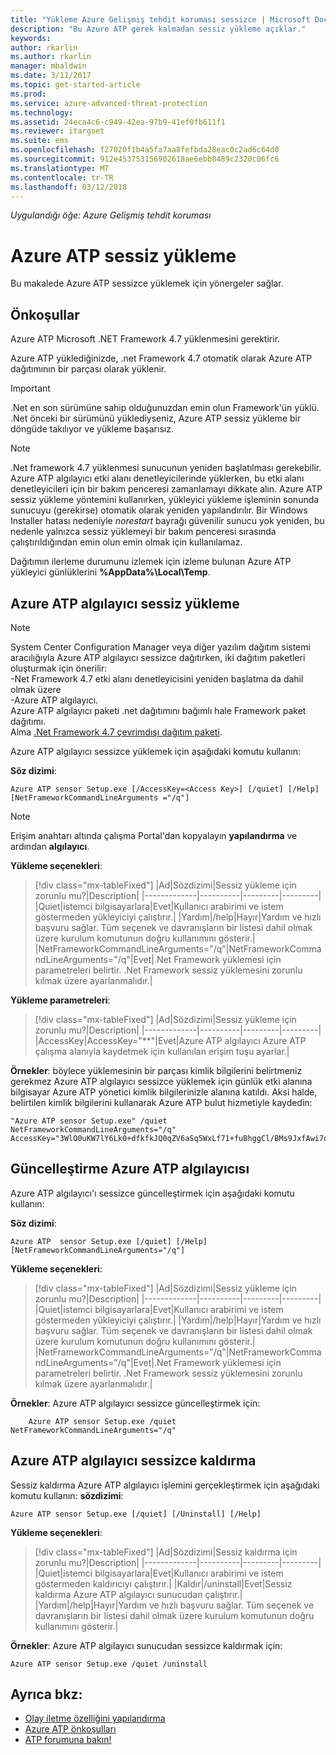 ```yaml
---
title: "Yükleme Azure Gelişmiş tehdit koruması sessizce | Microsoft Docs"
description: "Bu Azure ATP gerek kalmadan sessiz yükleme açıklar."
keywords: 
author: rkarlin
ms.author: rkarlin
manager: mbaldwin
ms.date: 3/11/2017
ms.topic: get-started-article
ms.prod: 
ms.service: azure-advanced-threat-protection
ms.technology: 
ms.assetid: 24eca4c6-c949-42ea-97b9-41ef0fb611f1
ms.reviewer: itargoet
ms.suite: ems
ms.openlocfilehash: f27020f1b4a5fa7aa8fefbda28eac0c2ad6c64d0
ms.sourcegitcommit: 912e453753156902618ae6ebb8489c2320c06fc6
ms.translationtype: MT
ms.contentlocale: tr-TR
ms.lasthandoff: 03/12/2018
---
```

*Uygulandığı öğe: Azure Gelişmiş tehdit koruması*


# <a name="azure-atp-silent-installation"></a>Azure ATP sessiz yükleme
Bu makalede Azure ATP sessizce yüklemek için yönergeler sağlar.

## <a name="prerequisites"></a>Önkoşullar

Azure ATP Microsoft .NET Framework 4.7 yüklenmesini gerektirir. 

Azure ATP yüklediğinizde, .net Framework 4.7 otomatik olarak Azure ATP dağıtımının bir parçası olarak yüklenir.

> [!IMPORTANT] 
> .Net en son sürümüne sahip olduğunuzdan emin olun Framework'ün yüklü. .Net önceki bir sürümünü yüklediyseniz, Azure ATP sessiz yükleme bir döngüde takılıyor ve yükleme başarısız. 

> [!NOTE] 
> .Net framework 4.7 yüklenmesi sunucunun yeniden başlatılması gerekebilir. Azure ATP algılayıcı etki alanı denetleyicilerinde yüklerken, bu etki alanı denetleyicileri için bir bakım penceresi zamanlamayı dikkate alın.
Azure ATP sessiz yükleme yöntemini kullanırken, yükleyici yükleme işleminin sonunda sunucuyu (gerekirse) otomatik olarak yeniden yapılandırılır. Bir Windows Installer hatası nedeniyle *norestart* bayrağı güvenilir sunucu yok yeniden, bu nedenle yalnızca sessiz yüklemeyi bir bakım penceresi sırasında çalıştırıldığından emin olun emin olmak için kullanılamaz.

Dağıtımın ilerleme durumunu izlemek için izleme bulunan Azure ATP yükleyici günlüklerini **%AppData%\Local\Temp**.



## <a name="azure-atp-sensor-silent-installation"></a>Azure ATP algılayıcı sessiz yükleme

> [!NOTE]
> System Center Configuration Manager veya diğer yazılım dağıtım sistemi aracılığıyla Azure ATP algılayıcı sessizce dağıtırken, iki dağıtım paketleri oluşturmak için önerilir:</br>-Net Framework 4.7 etki alanı denetleyicisini yeniden başlatma da dahil olmak üzere</br>-Azure ATP algılayıcı. </br>Azure ATP algılayıcı paketi .net dağıtımını bağımlı hale Framework paket dağıtımı. </br>Alma [.Net Framework 4.7 çevrimdışı dağıtım paketi](https://www.microsoft.com/download/details.aspx?id=49982). 


Azure ATP algılayıcı sessizce yüklemek için aşağıdaki komutu kullanın:

**Söz dizimi**:

    Azure ATP sensor Setup.exe [/AccessKey=<Access Key>] [/quiet] [/Help] [NetFrameworkCommandLineArguments ="/q"] 
   

> [!NOTE]
> Erişim anahtarı altında çalışma Portal'dan kopyalayın **yapılandırma** ve ardından **algılayıcı**.


**Yükleme seçenekleri**:

> [!div class="mx-tableFixed"]
|Ad|Sözdizimi|Sessiz yükleme için zorunlu mu?|Description|
|-------------|----------|---------|---------|
|Quiet|istemci bilgisayarlara|Evet|Kullanıcı arabirimi ve istem göstermeden yükleyiciyi çalıştırır.|
|Yardım|/help|Hayır|Yardım ve hızlı başvuru sağlar. Tüm seçenek ve davranışların bir listesi dahil olmak üzere kurulum komutunun doğru kullanımını gösterir.|
|NetFrameworkCommandLineArguments="/q"|NetFrameworkCommandLineArguments="/q"|Evet|.Net Framework yüklemesi için parametreleri belirtir. .Net Framework sessiz yüklemesini zorunlu kılmak üzere ayarlanmalıdır.|

**Yükleme parametreleri**:

> [!div class="mx-tableFixed"]
|Ad|Sözdizimi|Sessiz yükleme için zorunlu mu?|Description|
|-------------|----------|---------|---------|
|AccessKey|AccessKey="**"|Evet|Azure ATP algılayıcı Azure ATP çalışma alanıyla kaydetmek için kullanılan erişim tuşu ayarlar.|

**Örnekler**: böylece yüklemesinin bir parçası kimlik bilgilerini belirtmeniz gerekmez Azure ATP algılayıcı sessizce yüklemek için günlük etki alanına bilgisayar Azure ATP yönetici kimlik bilgilerinizle alanına katıldı. Aksi halde, belirtilen kimlik bilgilerini kullanarak Azure ATP bulut hizmetiyle kaydedin:

    "Azure ATP sensor Setup.exe" /quiet NetFrameworkCommandLineArguments="/q" 
    AccessKey="3WlO0uKW7lY6Lk0+dfkfkJQ0qZV6aSq5WxLf71+fuBhggCl/BMs9JxfAwi7oy9vYGviazUS1EPpzte7z8s4grw==" 
    

## <a name="update-the-azure-atp-sensor"></a>Güncelleştirme Azure ATP algılayıcısı

Azure ATP algılayıcı'ı sessizce güncelleştirmek için aşağıdaki komutu kullanın:

**Söz dizimi**:

    Azure ATP  sensor Setup.exe [/quiet] [/Help] [NetFrameworkCommandLineArguments="/q"]


**Yükleme seçenekleri**:

> [!div class="mx-tableFixed"]
|Ad|Sözdizimi|Sessiz yükleme için zorunlu mu?|Description|
|-------------|----------|---------|---------|
|Quiet|istemci bilgisayarlara|Evet|Kullanıcı arabirimi ve istem göstermeden yükleyiciyi çalıştırır.|
|Yardım|/help|Hayır|Yardım ve hızlı başvuru sağlar. Tüm seçenek ve davranışların bir listesi dahil olmak üzere kurulum komutunun doğru kullanımını gösterir.|
|NetFrameworkCommandLineArguments="/q"|NetFrameworkCommandLineArguments="/q"|Evet|.Net Framework yüklemesi için parametreleri belirtir. .Net Framework sessiz yüklemesini zorunlu kılmak üzere ayarlanmalıdır.|


**Örnekler**: Azure ATP algılayıcı sessizce güncelleştirmek için:

        Azure ATP sensor Setup.exe /quiet NetFrameworkCommandLineArguments="/q"

## <a name="uninstall-the-azure-atp-sensor-silently"></a>Azure ATP algılayıcı sessizce kaldırma

Sessiz kaldırma Azure ATP algılayıcı işlemini gerçekleştirmek için aşağıdaki komutu kullanın: **sözdizimi**:

    Azure ATP sensor Setup.exe [/quiet] [/Uninstall] [/Help]
    
**Yükleme seçenekleri**:

> [!div class="mx-tableFixed"]
|Ad|Sözdizimi|Sessiz kaldırma için zorunlu mu?|Description|
|-------------|----------|---------|---------|
|Quiet|istemci bilgisayarlara|Evet|Kullanıcı arabirimi ve istem göstermeden kaldırıcıyı çalıştırır.|
|Kaldır|/uninstall|Evet|Sessiz kaldırma Azure ATP algılayıcı sunucudan çalıştırır.|
|Yardım|/help|Hayır|Yardım ve hızlı başvuru sağlar. Tüm seçenek ve davranışların bir listesi dahil olmak üzere kurulum komutunun doğru kullanımını gösterir.|

**Örnekler**: Azure ATP algılayıcı sunucudan sessizce kaldırmak için:


    Azure ATP sensor Setup.exe /quiet /uninstall
    



## <a name="see-also"></a>Ayrıca bkz:

- [Olay iletme özelliğini yapılandırma](configure-event-forwarding.md)
- [Azure ATP önkoşulları](atp-prerequisites.md)
- [ATP forumuna bakın!](https://aka.ms/azureatpcommunity)